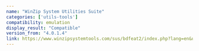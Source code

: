 ```yaml
---
name: "WinZip System Utilities Suite"
categories: ['utils-tools']
compatibility: emulation
display_result: "Compatible"
version_from: "4.0.1.4"
link: https://www.winzipsystemtools.com/sus/bdfeat2/index.php?lang=en&utm_source=google&utm_medium=cpc&utm_campaign=wzu-dd-all-adwordsppc&utm_content=141848268418&utm_term=winzip%20utilities&utm_id=126266994&gclid=Cj0KCQjw_r6hBhDdARIsAMIDhV-QPLqLJpgcsLKzutlZdWJTwyExthXlGXQzQvWAFMRLNvE1pr5G5XsaAutkEALw_wcB
---
```



